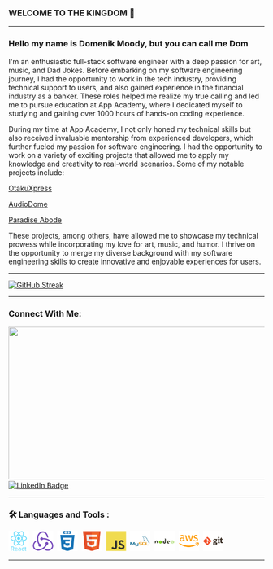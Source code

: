 ### WELCOME TO THE KINGDOM 👑

---

### Hello my name is Domenik Moody, but you can call me Dom

I'm an enthusiastic full-stack software engineer with a deep passion for art, music, and Dad Jokes. Before embarking on my software engineering journey, I had the opportunity to work in the tech industry, providing technical support to users, and also gained experience in the financial industry as a banker. These roles helped me realize my true calling and led me to pursue education at App Academy, where I dedicated myself to studying and gaining over 1000 hours of hands-on coding experience.

During my time at App Academy, I not only honed my technical skills but also received invaluable mentorship from experienced developers, which further fueled my passion for software engineering. I had the opportunity to work on a variety of exciting projects that allowed me to apply my knowledge and creativity to real-world scenarios. Some of my notable projects include:
<div>
  
  [OtakuXpress](https://otakuxpress.onrender.com/)

  [AudioDome](https://audiodome.onrender.com/)

  [Paradise Abode](https://api-project-base.onrender.com/)
  
</div>

These projects, among others, have allowed me to showcase my technical prowess while incorporating my love for art, music, and humor. I thrive on the opportunity to merge my diverse background with my software engineering skills to create innovative and enjoyable experiences for users.

---

[![GitHub Streak](http://github-readme-streak-stats.herokuapp.com?user=DomenikMoody&theme=dark&background=000000)](https://git.io/streak-stats)

---
### Connect With Me:
<div>
  <img src="https://media.giphy.com/media/dWesBcTLavkZuG35MI/giphy.gif" width="600" height="300"/>
</div>
<div id="badges">
  <a href="https://www.linkedin.com/in/domenikmoody/">
    <img src="https://img.shields.io/badge/LinkedIn-blue?style=for-the-badge&logo=linkedin&logoColor=white" alt="LinkedIn Badge"/>
  </a>
</div>

---

### :hammer_and_wrench: Languages and Tools :
<div>
  <img src="https://github.com/devicons/devicon/blob/master/icons/react/react-original-wordmark.svg" title="React" alt="React" width="40" height="40"/>&nbsp;
  <img src="https://github.com/devicons/devicon/blob/master/icons/redux/redux-original.svg" title="Redux" alt="Redux " width="40" height="40"/>&nbsp;
  <img src="https://github.com/devicons/devicon/blob/master/icons/css3/css3-plain-wordmark.svg"  title="CSS3" alt="CSS" width="40" height="40"/>&nbsp;
  <img src="https://github.com/devicons/devicon/blob/master/icons/html5/html5-original.svg" title="HTML5" alt="HTML" width="40" height="40"/>&nbsp;
  <img src="https://github.com/devicons/devicon/blob/master/icons/javascript/javascript-original.svg" title="JavaScript" alt="JavaScript" width="40" height="40"/>&nbsp;
  <img src="https://github.com/devicons/devicon/blob/master/icons/mysql/mysql-original-wordmark.svg" title="MySQL"  alt="MySQL" width="40" height="40"/>&nbsp;
  <img src="https://github.com/devicons/devicon/blob/master/icons/nodejs/nodejs-original-wordmark.svg" title="NodeJS" alt="NodeJS" width="40" height="40"/>&nbsp;
  <img src="https://github.com/devicons/devicon/blob/master/icons/amazonwebservices/amazonwebservices-plain-wordmark.svg" title="AWS" alt="AWS" width="40" height="40"/>&nbsp;
  <img src="https://github.com/devicons/devicon/blob/master/icons/git/git-original-wordmark.svg" title="Git" **alt="Git" width="40" height="40"/>
</div>

---
